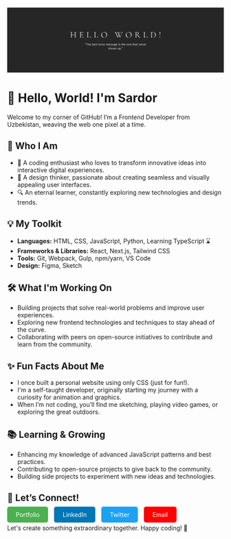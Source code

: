 ![](https://github.com/akmalov11c/akmalov11c/blob/main/cover_image.png)

# 👋 Hello, World! I'm Sardor

Welcome to my corner of GitHub! I’m a Frontend Developer from Uzbekistan, weaving the web one pixel at a time.

## 🌟 Who I Am
- 🚀 A coding enthusiast who loves to transform innovative ideas into interactive digital experiences.
- 🎨 A design thinker, passionate about creating seamless and visually appealing user interfaces.
- 🔍 An eternal learner, constantly exploring new technologies and design trends.

## 💡 My Toolkit
- **Languages:** HTML, CSS, JavaScript, Python, Learning TypeScript ⌛
- **Frameworks & Libraries:** React, Next.js, Tailwind CSS
- **Tools:** Git, Webpack, Gulp, npm/yarn, VS Code
- **Design:** Figma, Sketch

## 🛠️ What I'm Working On
- Building projects that solve real-world problems and improve user experiences.
- Exploring new frontend technologies and techniques to stay ahead of the curve.
- Collaborating with peers on open-source initiatives to contribute and learn from the community.

## ✨ Fun Facts About Me
- I once built a personal website using only CSS (just for fun!).
- I'm a self-taught developer, originally starting my journey with a curiosity for animation and graphics.
- When I’m not coding, you’ll find me sketching, playing video games, or exploring the great outdoors.

## 📚 Learning & Growing
- Enhancing my knowledge of advanced JavaScript patterns and best practices.
- Contributing to open-source projects to give back to the community.
- Building side projects to experiment with new ideas and technologies.

## 🌟 Let’s Connect!

<a href="your-portfolio-link.com" style="background-color:#4CAF50;color:white;padding:10px 20px;text-decoration:none;border-radius:5px;margin-right:10px;">Portfolio</a>
<a href="your-linkedin-link.com" style="background-color:#0077B5;color:white;padding:10px 20px;text-decoration:none;border-radius:5px;margin-right:10px;">LinkedIn</a>
<a href="your-twitter-link.com" style="background-color:#1DA1F2;color:white;padding:10px 20px;text-decoration:none;border-radius:5px;margin-right:10px;">Twitter</a>
<a href="mailto:your-email@example.com" style="background-color:#FF0000;color:white;padding:10px 20px;text-decoration:none;border-radius:5px;">Email</a>




Let's create something extraordinary together. Happy coding! 🚀
